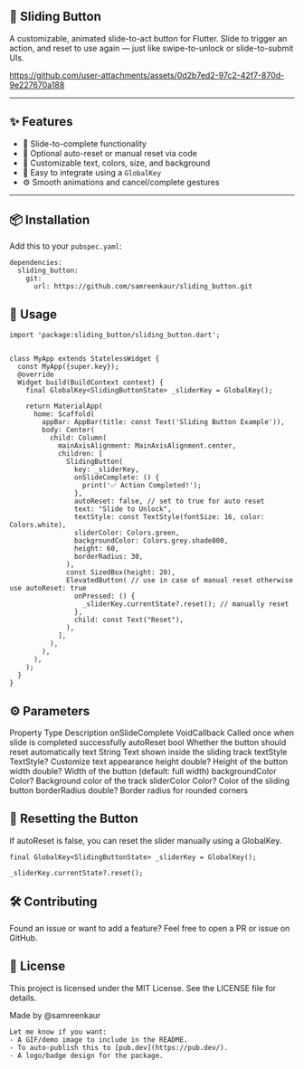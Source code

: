 ## 🚀 Sliding Button

A customizable, animated slide-to-act button for Flutter. Slide to trigger an action, and reset to use again — just like swipe-to-unlock or slide-to-submit UIs.

https://github.com/user-attachments/assets/0d2b7ed2-97c2-42f7-870d-9e227670a188

---

## ✨ Features

- 🎯 Slide-to-complete functionality
- 🔁 Optional auto-reset or manual reset via code
- 🎨 Customizable text, colors, size, and background
- 🧩 Easy to integrate using a `GlobalKey`
- ⚙️ Smooth animations and cancel/complete gestures

---

## 📦 Installation

Add this to your `pubspec.yaml`:

```
dependencies:
  sliding_button:
    git:
      url: https://github.com/samreenkaur/sliding_button.git
```  

## 🚀 Usage

```
import 'package:sliding_button/sliding_button.dart';


class MyApp extends StatelessWidget {
  const MyApp({super.key});
  @override
  Widget build(BuildContext context) {
    final GlobalKey<SlidingButtonState> _sliderKey = GlobalKey();

    return MaterialApp(
      home: Scaffold(
        appBar: AppBar(title: const Text('Sliding Button Example')),
        body: Center(
          child: Column(
            mainAxisAlignment: MainAxisAlignment.center,
            children: [
              SlidingButton(
                key: _sliderKey,
                onSlideComplete: () {
                  print('✅ Action Completed!');
                },
                autoReset: false, // set to true for auto reset
                text: "Slide to Unlock",
                textStyle: const TextStyle(fontSize: 16, color: Colors.white),
                sliderColor: Colors.green,
                backgroundColor: Colors.grey.shade800,
                height: 60,
                borderRadius: 30,
              ),
              const SizedBox(height: 20),
              ElevatedButton( // use in case of manual reset otherwise use autoReset: true
                onPressed: () {
                  _sliderKey.currentState?.reset(); // manually reset
                },
                child: const Text("Reset"),
              ),
            ],
          ),
        ),
      ),
    );
  }
}
```

## ⚙️ Parameters

Property        	Type	            Description
onSlideComplete	    VoidCallback	    Called once when slide is completed successfully
autoReset	        bool	            Whether the button should reset automatically
text	            String	            Text shown inside the sliding track
textStyle	        TextStyle?	        Customize text appearance
height	            double?	            Height of the button
width	            double?	            Width of the button (default: full width)
backgroundColor	    Color?	            Background color of the track
sliderColor	        Color?	            Color of the sliding button
borderRadius	    double?	            Border radius for rounded corners


## 🔁 Resetting the Button

If autoReset is false, you can reset the slider manually using a GlobalKey.

```
final GlobalKey<SlidingButtonState> _sliderKey = GlobalKey();

_sliderKey.currentState?.reset();

```

## 🛠️ Contributing

Found an issue or want to add a feature? Feel free to open a PR or issue on GitHub.

## 📄 License

This project is licensed under the MIT License. See the LICENSE file for details.

Made by @samreenkaur


```
Let me know if you want:
- A GIF/demo image to include in the README.
- To auto-publish this to [pub.dev](https://pub.dev/).
- A logo/badge design for the package.
```
